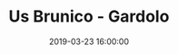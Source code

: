 ---
title: Us Brunico - Gardolo
date: 2019-03-23 16:00:00
squadra-a: Bc Gardolo
punteggio-a: 
squadra-b: Us Brunico
punteggio-b: 
partite/squadra: under-15-18-19
luogo: Handelsoberschuele
categoria: under 15
---